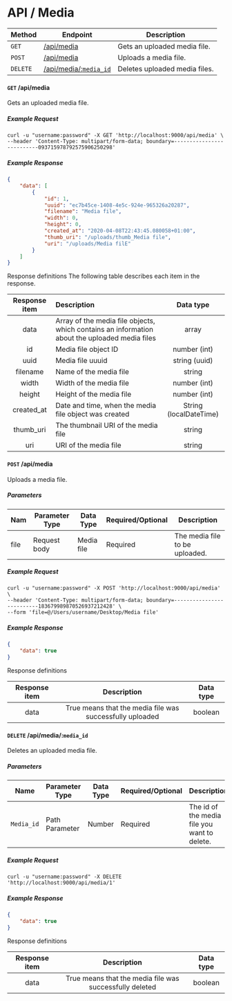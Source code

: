# API / Media
Method        |         Endpoint                                             |       Description
--------------|--------------------------------------------------------------|----------------------------------------------
`GET`         | [/api/media](#get-apimedia)                                  | Gets an uploaded media file.
`POST`        | [/api/media](#post-apimedia)                                 | Uploads a media file.
`DELETE`      | [/api/media/:`media_id`](#delete-apimediamedia_id)             | Deletes uploaded media files. 

#### **`GET`** /api/media
Gets an uploaded media file.

##### Example Request
```shell
curl -u "username:password" -X GET 'http://localhost:9000/api/media' \
--header 'Content-Type: multipart/form-data; boundary=--------------------------093715978792575906250298'
```

##### Example Response
```json
{
    "data": [
        {
            "id": 1,
            "uuid": "ec7b45ce-1408-4e5c-924e-965326a20287",
            "filename": "Media file",
            "width": 0,
            "height": 0,
            "created_at": "2020-04-08T22:43:45.080058+01:00",
            "thumb_uri": "/uploads/thumb_Media file",
            "uri": "/uploads/Media filE"
        }
    ]
}
```

Response definitions
The following table describes each item in the response.

|Response item |Description |Data type |
|:---------------:|:------------|:----------:|
|data|Array of the media file objects, which contains an information about the uploaded media files|array|
|id|Media file object ID|number (int)|
|uuid|Media file uuuid|string (uuid)|
|filename|Name of the media file|string|
|width|Width of the media file|number (int)|
|height|Height of the media file|number (int)|
|created_at|Date and time, when the media file object was created|String (localDateTime)|
|thumb_uri|The thumbnail URI of the media file|string|
|uri|URI of the media file|string|

#### **`POST`** /api/media
Uploads a media file.

##### Parameters
Nam        |  Parameter Type       |  Data Type        |     Required/Optional   |   Description
-----------|-----------------------|-------------------|-------------------------|---------------------------------
file       |  Request body         |  Media file       |     Required            | The media file to be uploaded.


##### Example Request
```shell 
curl -u "username:password" -X POST 'http://localhost:9000/api/media' \
--header 'Content-Type: multipart/form-data; boundary=--------------------------183679989870526937212428' \
--form 'file=@/Users/username/Desktop/Media file'
```

##### Example Response
``` json
{
    "data": true
}
```
Response definitions

|Response item |Description |Data type |
|:---------------:|:------------:|:----------:|
|data|True means that the media file was successfully uploaded |boolean|

#### **`DELETE`** /api/media/:`media_id`
Deletes an uploaded media file.

##### Parameters
Name            |   Parameter Type        | Data Type          | Required/Optional       | Description
----------------|-------------------------|--------------------|-------------------------|--------------------------
`Media_id`       | Path Parameter          | Number             | Required                | The id of the media file you want to delete.


##### Example Request
```shell
curl -u "username:password" -X DELETE 'http://localhost:9000/api/media/1'
```


##### Example Response
```json
{
    "data": true
}
```

Response definitions

|Response item |Description |Data type |
|:---------------:|:------------:|:----------:|
|data|True means that the media file was successfully deleted |boolean|
